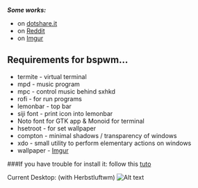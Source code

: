 ***Some works:***
* on [dotshare.it](http://dotshare.it/~szorfein/dots/)
* on [Reddit](https://www.reddit.com/user/szorfein/submitted/)
* on [Imgur](https://szorfein.imgur.com/)

## Requirements for bspwm...

+ termite - virtual terminal
+ mpd - music program
+ mpc - control music behind sxhkd
+ rofi - for run programs
+ lemonbar - top bar
+ siji font - print icon into lemonbar
+ Noto font for GTK app & Monoid for terminal
+ hsetroot - for set wallpaper
+ compton - minimal shadows / transparency of windows
+ xdo - small utility to perform elementary actions on windows
+ wallpaper - [Imgur](http://i.imgur.com/08hNoV3.jpg)

###If you have trouble for install it: follow this [tuto](https://github.com/szorfein/dotfiles/wiki/Install-BSPWM)

Current Desktop: (with Herbstluftwm)
![Alt text](https://raw.githubusercontent.com/szorfein/dotfiles/master/screenshot.jpg "Screenshot")
